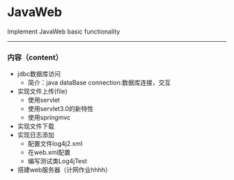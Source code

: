 # JavaWeb
Implement JavaWeb basic functionality

---
### 内容（content）
- jdbc数据库访问
    - 简介：java dataBase connection:数据库连接，交互
- 实现文件上传(file)
    - 使用servlet
    - 使用servlet3.0的新特性
    - 使用springmvc
- 实现文件下载
- 实现日志添加
    - 配置文件log4j2.xml
    - 在web.xml配置
    - 编写测试类Log4jTest
- 搭建web服务器（计网作业hhhh）